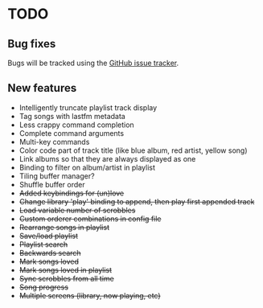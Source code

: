 TODO
====

Bug fixes
---------

Bugs will be tracked using the [GitHub issue tracker](https://github.com/thesquelched/suggestive/issues?state=open).


New features
------------
- Intelligently truncate playlist track display
- Tag songs with lastfm metadata
- Less crappy command completion
- Complete command arguments
- Multi-key commands
- Color code part of track title (like blue album, red artist, yellow song)
- Link albums so that they are always displayed as one
- Binding to filter on album/artist in playlist
- Tiling buffer manager?
- Shuffle buffer order
- ~~Added keybindings for (un)love~~
- ~~Change library 'play' binding to append, then play first appended track~~
- ~~Load variable number of scrobbles~~
- ~~Custom orderer combinations in config file~~
- ~~Rearrange songs in playlist~~
- ~~Save/load playlist~~
- ~~Playlist search~~
- ~~Backwards search~~
- ~~Mark songs loved~~
- ~~Mark songs loved in playlist~~
- ~~Sync scrobbles from all time~~
- ~~Song progress~~
- ~~Multiple screens (library, now playing, etc)~~
